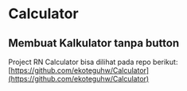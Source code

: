 # Calculator

## Membuat Kalkulator tanpa button

Project RN Calculator bisa dilihat pada repo berikut: [https://github.com/ekoteguhw/Calculator](https://github.com/ekoteguhw/Calculator)